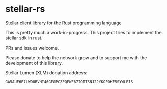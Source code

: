 # stellar-rs
Stellar client library for the Rust programming language

This is pretty much a work-in-progress. This project tries to implement the stellar sdk in rust.

PRs and Issues welcome.

Please donate to help the network grow and to support me with the development of this library.

Stellar Lumen (XLM) donation address:
```
GA5AUE6E7LWDUBVHI46GEGPCZPQEWF67IOITSNJ2JYKOPOKE5SYWLEIS
```
